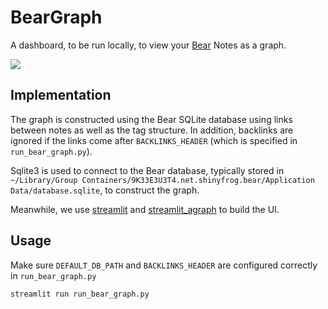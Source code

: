 # BearGraph
A dashboard, to be run locally, to view your [Bear](https://bear.app/) Notes as a graph.

![](media/usage.gif)

## Implementation
The graph is constructed using the Bear SQLite database using links between notes as well as the tag structure. 
In addition, backlinks are ignored if the links come after `BACKLINKS_HEADER` (which is specified in `run_bear_graph.py`).

Sqlite3 is used to connect to the Bear database, typically stored in
`
~/Library/Group Containers/9K33E3U3T4.net.shinyfrog.bear/Application Data/database.sqlite
`, to construct the graph.

Meanwhile, we use [streamlit](https://streamlit.io/) and [streamlit_agraph](https://github.com/ChrisChross/streamlit-agraph)
to build the UI. 



## Usage
Make sure `DEFAULT_DB_PATH` and `BACKLINKS_HEADER` are configured correctly in `run_bear_graph.py`

```bash
streamlit run run_bear_graph.py
```
